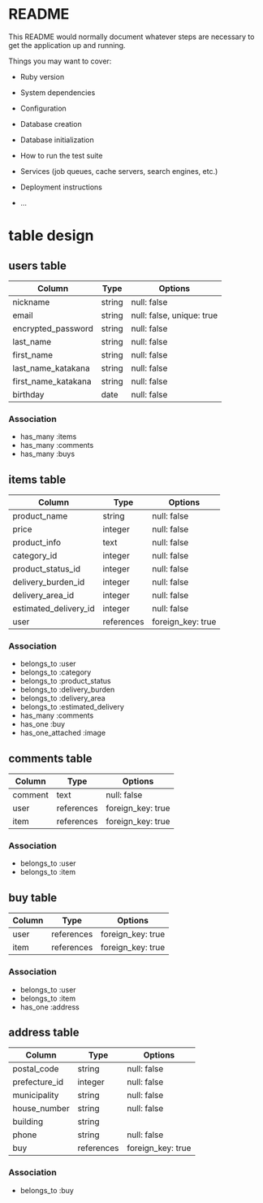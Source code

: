 # README

This README would normally document whatever steps are necessary to get the
application up and running.

Things you may want to cover:

* Ruby version

* System dependencies

* Configuration

* Database creation

* Database initialization

* How to run the test suite

* Services (job queues, cache servers, search engines, etc.)

* Deployment instructions

* ...

# table design

## users table

| Column              | Type         | Options                  |
| ------------------- | ------------ | ------------------------ |
| nickname            | string       | null: false              |
| email               | string       | null: false, unique: true|
| encrypted_password  | string       | null: false              |
| last_name           | string       | null: false              |
| first_name          | string       | null: false              |
| last_name_katakana  | string       | null: false              |
| first_name_katakana | string       | null: false              |
| birthday            | date         | null: false              |

### Association

- has_many :items
- has_many :comments
- has_many :buys

## items table

| Column                | Type       | Options           |
| --------------------- | ---------- | ----------------- |
| product_name          | string     | null: false       |
| price                 | integer    | null: false       |
| product_info          | text       | null: false       |
| category_id           | integer    | null: false       |
| product_status_id     | integer    | null: false       |
| delivery_burden_id    | integer    | null: false       |
| delivery_area_id      | integer    | null: false       |
| estimated_delivery_id | integer    | null: false       |
| user                  | references | foreign_key: true |

### Association

- belongs_to :user
- belongs_to :category
- belongs_to :product_status
- belongs_to :delivery_burden
- belongs_to :delivery_area
- belongs_to :estimated_delivery
- has_many :comments
- has_one :buy
- has_one_attached :image

## comments table

| Column  | Type       | Options           |
| ------- | ---------- | ----------------- |
| comment | text       | null: false       |
| user    | references | foreign_key: true |
| item    | references | foreign_key: true |

### Association

- belongs_to :user
- belongs_to :item

## buy table

| Column | Type       | Options           |
| ------ | ---------- | ----------------- |
| user   | references | foreign_key: true |
| item   | references | foreign_key: true |

### Association

- belongs_to :user
- belongs_to :item
- has_one :address

## address table

| Column        | Type       | Options           |
| ------------- | ---------- | ----------------- |
| postal_code   | string     | null: false       |
| prefecture_id | integer    | null: false       |
| municipality  | string     | null: false       |
| house_number  | string     | null: false       |
| building      | string     |                   |
| phone         | string     | null: false       |
| buy           | references | foreign_key: true |

### Association

- belongs_to :buy
